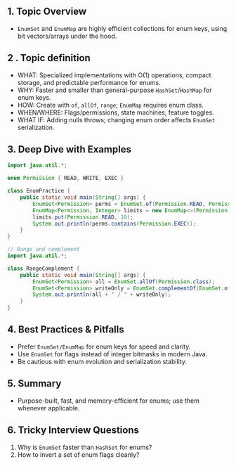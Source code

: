## 1. Topic Overview

- `EnumSet` and `EnumMap` are highly efficient collections for enum keys, using bit vectors/arrays under the hood.

## 2 . Topic definition

- WHAT: Specialized implementations with O(1) operations, compact storage, and predictable performance for enums.
- WHY: Faster and smaller than general-purpose `HashSet`/`HashMap` for enum keys.
- HOW: Create with `of`, `allOf`, `range`; `EnumMap` requires enum class.
- WHEN/WHERE: Flags/permissions, state machines, feature toggles.
- WHAT IF: Adding nulls throws; changing enum order affects `EnumSet` serialization.

## 3. Deep Dive with Examples

```java
import java.util.*;

enum Permission { READ, WRITE, EXEC }

class EnumPractice {
    public static void main(String[] args) {
        EnumSet<Permission> perms = EnumSet.of(Permission.READ, Permission.WRITE);
        EnumMap<Permission, Integer> limits = new EnumMap<>(Permission.class);
        limits.put(Permission.READ, 10);
        System.out.println(perms.contains(Permission.EXEC));
    }
}
```

```java
// Range and complement
import java.util.*;

class RangeComplement {
    public static void main(String[] args) {
        EnumSet<Permission> all = EnumSet.allOf(Permission.class);
        EnumSet<Permission> writeOnly = EnumSet.complementOf(EnumSet.of(Permission.READ, Permission.EXEC));
        System.out.println(all + " / " + writeOnly);
    }
}
```

## 4. Best Practices & Pitfalls

- Prefer `EnumSet/EnumMap` for enum keys for speed and clarity.
- Use `EnumSet` for flags instead of integer bitmasks in modern Java.
- Be cautious with enum evolution and serialization stability.

## 5. Summary

- Purpose-built, fast, and memory-efficient for enums; use them whenever applicable.

## 6. Tricky Interview Questions

1. Why is `EnumSet` faster than `HashSet` for enums?
2. How to invert a set of enum flags cleanly?

